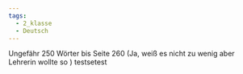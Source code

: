 ```yaml
---
tags:
  - 2_klasse
  - Deutsch
---
```



Ungefähr 250 Wörter bis Seite 260 (Ja, weiß es nicht zu wenig aber Lehrerin wollte so )
testsetest







